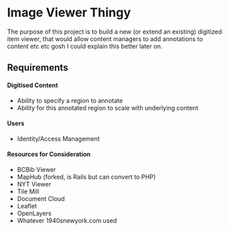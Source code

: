 Image Viewer Thingy
=====================

The purpose of this project is to build a new (or extend an existing) digitized item viewer, that would allow content
managers to add annotations to content etc etc gosh I could explain this better later on.

Requirements
---------------

#### Digitised Content
+ Ability to specify a region to annotate
+ Ability for this annotated region to scale with underlying content

#### Users
+ Identity/Access Management

#### Resources for Consideration
+ BCBib Viewer
+ MapHub (forked, is Rails but can convert to PHP)
+ NYT Viewer
+ Tile Mill
+ Document Cloud
+ Leaflet
+ OpenLayers
+ Whatever 1940snewyork.com used
